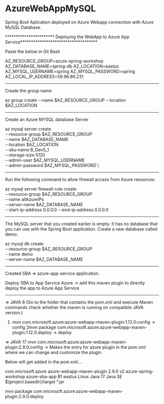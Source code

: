 # AzureWebAppMySQL
Spring Boot Aplication deployed on Azure Webapp connection with Azure MySQL Database.

***********************  Deploying the WebApp to Azure App Service************************************


Paste the below in Git Bash

AZ_RESOURCE_GROUP=azure-spring-workshop
AZ_DATABASE_NAME=spring-db
AZ_LOCATION=eastus
AZ_MYSQL_USERNAME=spring
AZ_MYSQL_PASSWORD=spring
AZ_LOCAL_IP_ADDRESS=59.96.86.231

----------------------------------------------------------------------------------------------
Create the group name 

az group create --name $AZ_RESOURCE_GROUP --location $AZ_LOCATION


----------------------------------------------------------------------------------------------
Create an Azure MYSQL database Server



az mysql server create \
    --resource-group $AZ_RESOURCE_GROUP \
    --name $AZ_DATABASE_NAME \
    --location $AZ_LOCATION \
    --sku-name B_Gen5_1 \
    --storage-size 5120 \
    --admin-user $AZ_MYSQL_USERNAME \
    --admin-password $AZ_MYSQL_PASSWORD \

----------------------------------------------------------------------------------------------

Run the following command to allow firewall access from Azure resources:



az mysql server firewall-rule create \
    --resource-group $AZ_RESOURCE_GROUP \
    --name allAzureIPs \
    --server-name $AZ_DATABASE_NAME \
    --start-ip-address 0.0.0.0 --end-ip-address 0.0.0.0 

----------------------------------------------------------------------------------------------

The MySQL server that you created earlier is empty. It has no database that you can use with the Spring Boot application. Create a new database called demo:


az mysql db create \
    --resource-group $AZ_RESOURCE_GROUP \
    --name demo \
    --server-name $AZ_DATABASE_NAME 




---------------------------------------------------------------------------------------------


Created SBA =>          azure-app-service application.




Deploy SBA to App Service Azure -> add this maven plugin to directly deploy the app to Azure App Service


----------------------------------------------------------------------------------------------

=> JAVA 8  (Go to the folder that contains the pom.xml and execute Maven commands check whether the maven is running on compatible JAVA version.)
1. mvn com.microsoft.azure:azure-webapp-maven-plugin:1.12.0:config                -> config
2mvn package com.microsoft.azure:azure-webapp-maven-plugin:1.12.0:deploy        -> deploy


=> JAVA 17
mvn com.microsoft.azure:azure-webapp-maven-plugin:2.9.0:config    -> Makes the entry for azure plugin in the pom.xml where we can change and customize the plugin


Below will get added in the pom.xml....

<plugin>
		        <groupId>com.microsoft.azure</groupId>
		        <artifactId>azure-webapp-maven-plugin</artifactId>
		        <version>2.9.0</version>
		        <configuration>
		            <schemaVersion>v2</schemaVersion>
		            <resourceGroup>azure-spring-workshop</resourceGroup>
		            <appName>azure-sba-app</appName>
		            <pricingTier>B1</pricingTier>
		            <region>eastus</region>
		            <runtime>
		                <os>Linux</os>
		                <javaVersion>Java 17</javaVersion>
		                <webContainer>Java SE</webContainer>
		            </runtime>
		            <deployment>
		                <resources>
		                    <resource>
		                        <directory>${project.basedir}/target</directory>
		                        <includes>
		                            <include>*.jar</include>
		                        </includes>
		                    </resource>
		                </resources>
		            </deployment>
		        </configuration>
</plugin>



mvn package com.microsoft.azure:azure-webapp-maven-plugin:2.9.0:deploy





